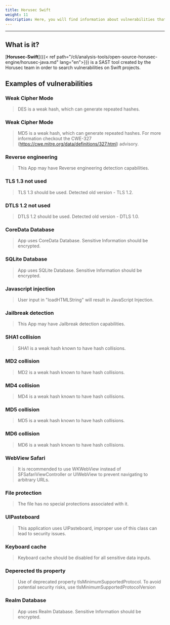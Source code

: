 ```yaml
---
title: Horusec Swift
weight: 11
description: Here, you will find information about vulnerabilities that Horusec can find on Swift projects.
---
```


---

## **What is it?**

 [**Horusec-Swift**]({{< ref path="/cli/analysis-tools/open-source-horusec-engine/horusec-java.md" lang="en">}}) is a SAST tool created by the Horusec team in order to search vulnerabilities on Swift projects. 

## **Examples of vulnerabilities**

### Weak Cipher Mode

> DES is a weak hash, which can generate repeated hashes.

### Weak Cipher Mode

> MD5 is a weak hash, which can generate repeated hashes. For more information checkout the CWE-327 (https://cwe.mitre.org/data/definitions/327.html) advisory.

### Reverse engineering

> This App may have Reverse engineering detection capabilities.


### TLS 1.3 not used

> TLS 1.3 should be used. Detected old version - TLS 1.2.


### DTLS 1.2 not used

> DTLS 1.2 should be used. Detected old version - DTLS 1.0.


### CoreData Database

> App uses CoreData Database. Sensitive Information should be encrypted.


### SQLite Database

> App uses SQLite Database. Sensitive Information should be encrypted.


### Javascript injection

> User input in "loadHTMLString" will result in JavaScript Injection.


### Jailbreak detection

> This App may have Jailbreak detection capabilities.


### SHA1 collision

> SHA1 is a weak hash known to have hash collisions.

### MD2 collision

> MD2 is a weak hash known to have hash collisions.


### MD4 collision

> MD4 is a weak hash known to have hash collisions.


### MD5 collision

> MD5 is a weak hash known to have hash collisions.


### MD6 collision

> MD6 is a weak hash known to have hash collisions.


### WebView Safari

> It is recommended to use WKWebView instead of SFSafariViewController or UIWebView to prevent navigating to arbitrary URLs.


### File protection

> The file has no special protections associated with it.


### UIPasteboard

> This application uses UIPasteboard, improper use of this class can lead to security issues.


### Keyboard cache

> Keyboard cache should be disabled for all sensitive data inputs.


### Deperected tls property

> Use of deprecated property tlsMinimumSupportedProtocol. To avoid potential security risks, use tlsMinimumSupportedProtocolVersion


### Realm Database

> App uses Realm Database. Sensitive Information should be encrypted.
